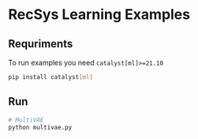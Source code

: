 # RecSys Learning Examples

## Requriments

To run examples you need `catalyst[ml]>=21.10`
```bash
pip install catalyst[ml]
```

## Run

```bash
# MultiVAE
python multivae.py
```